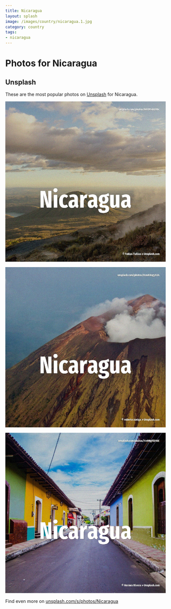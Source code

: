 ```yaml
---
title: Nicaragua
layout: splash
image: /images/country/nicaragua.1.jpg
category: country
tags:
- nicaragua
---
```

# Photos for Nicaragua

## Unsplash

These are the most popular photos on [Unsplash](https://unsplash.com) for Nicaragua.

![Nicaragua](/images/country/nicaragua.1.jpg)

![Nicaragua](/images/country/nicaragua.2.jpg)

![Nicaragua](/images/country/nicaragua.3.jpg)

Find even more on [unsplash.com/s/photos/Nicaragua](https://unsplash.com/s/photos/Nicaragua)